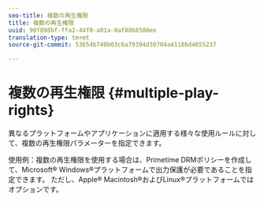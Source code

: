 ```yaml
---
seo-title: 複数の再生権限
title: 複数の再生権限
uuid: 90f898bf-ffa2-44f0-a01a-0af8868500ee
translation-type: tm+mt
source-git-commit: 53654b740b03c6a79394d30704a41186d4655237

---
```



# 複数の再生権限 {#multiple-play-rights}

異なるプラットフォームやアプリケーションに適用する様々な使用ルールに対して、複数の再生権限パラメーターを指定できます。

使用例：複数の再生権限を使用する場合は、Primetime DRMポリシーを作成して、Microsoft® Windows®プラットフォームで出力保護が必要であることを指定できます。 ただし、Apple® Macintosh®およびLinux®プラットフォームではオプションです。
